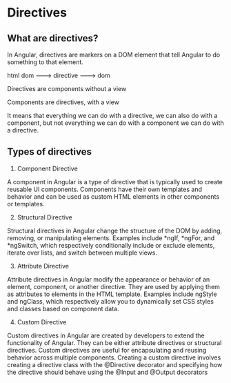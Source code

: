 # Directives

## What are directives?

In Angular, directives are markers on a DOM element that tell Angular to do something to that element.

html dom ---> directive ---> dom

Directives are components without a view

Components are directives, with a view

It means that everything we can do with a directive, we can also do with a component, but not everything we can do with
a component we can do with a directive.


## Types of directives

1. Component Directive

A component in Angular is a type of directive that is typically used to create reusable UI components. Components have their own templates and behavior and can be used as custom HTML elements in other components or templates.

2. Structural Directive

Structural directives in Angular change the structure of the DOM by adding, removing, or manipulating elements. Examples include *ngIf, *ngFor, and *ngSwitch, which respectively conditionally include or exclude elements, iterate over lists, and switch between multiple views.

3. Attribute Directive

Attribute directives in Angular modify the appearance or behavior of an element, component, or another directive. They are used by applying them as attributes to elements in the HTML template. Examples include ngStyle and ngClass, which respectively allow you to dynamically set CSS styles and classes based on component data.

4. Custom Directive

Custom directives in Angular are created by developers to extend the functionality of Angular. They can be either attribute directives or structural directives. Custom directives are useful for encapsulating and reusing behavior across multiple components. Creating a custom directive involves creating a directive class with the @Directive decorator and specifying how the directive should behave using the @Input and @Output decorators
